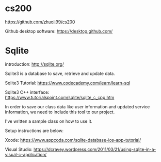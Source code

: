 # cs200
https://github.com/zhuoli99/cs200

Github desktop software: https://desktop.github.com/

# Sqlite 
introduction: http://sqlite.org/

Sqlite3 is a database to save, retrieve and update data.

Sqlite3 Tutorial: https://www.codecademy.com/learn/learn-sql

Sqlite3 C++ interface: https://www.tutorialspoint.com/sqlite/sqlite_c_cpp.htm

In order to save our class data like user information and updated service information, we need to include this tool to our project.

I've written a sample class on how to use it.

Setup instructions are below:

Xcode: https://www.appcoda.com/sqlite-database-ios-app-tutorial/

Visual Studio: https://dcravey.wordpress.com/2011/03/21/using-sqlite-in-a-visual-c-application/

